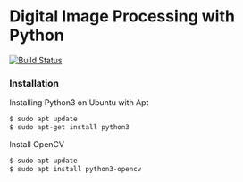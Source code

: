 # Digital Image Processing with Python

[![Build Status](https://travis-ci.org/joemccann/dillinger.svg?branch=master)](https://travis-ci.org/joemccann/dillinger)



### Installation

Installing Python3 on Ubuntu with Apt

```sh
$ sudo apt update
$ sudo apt-get install python3
```

Install OpenCV

```sh
$ sudo apt update
$ sudo apt install python3-opencv
```



